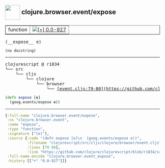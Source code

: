 ## <img width="48px" valign="middle" src="http://i.imgur.com/Hi20huC.png"> clojure.browser.event/expose

 <table border="1">
<tr>
<td>function</td>
<td><a href="https://github.com/cljsinfo/api-refs/tree/0.0-927"><img valign="middle" alt="[+] 0.0-927" src="https://img.shields.io/badge/+-0.0--927-lightgrey.svg"></a> </td>
</tr>
</table>

 <samp>
(__expose__ e)<br>
</samp>

```
(no docstring)
```

---

 <pre>
clojurescript @ r1834
└── src
    └── cljs
        └── clojure
            └── browser
                └── <ins>[event.cljs:79-80](https://github.com/clojure/clojurescript/blob/r1834/src/cljs/clojure/browser/event.cljs#L79-L80)</ins>
</pre>

```clj
(defn expose [e]
  (goog.events/expose e))
```


---

```clj
{:full-name "clojure.browser.event/expose",
 :ns "clojure.browser.event",
 :name "expose",
 :type "function",
 :signature ["[e]"],
 :source {:code "(defn expose [e]\n  (goog.events/expose e))",
          :filename "clojurescript/src/cljs/clojure/browser/event.cljs",
          :lines [79 80],
          :link "https://github.com/clojure/clojurescript/blob/r1834/src/cljs/clojure/browser/event.cljs#L79-L80"},
 :full-name-encode "clojure.browser.event_expose",
 :history [["+" "0.0-927"]]}

```

